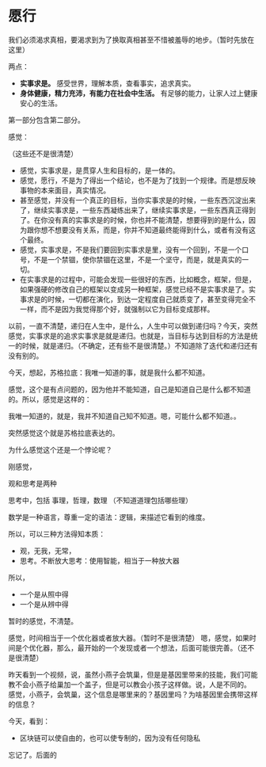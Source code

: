 # 愿行

我们必须渴求真相，要渴求到为了换取真相甚至不惜被羞辱的地步。（暂时先放在这里）


两点：



- **实事求是。** 感受世界，理解本质，查看事实，追求真实。
- **身体健康，精力充沛，有能力在社会中生活。** 有足够的能力，让家人过上健康安心的生活。

第一部分包含第二部分。



感觉：

（这些还不是很清楚）

- 感觉，实事求是，是贯穿人生和目标的，是一体的。
- 感觉，愿行，不是为了得出一个结论，也不是为了找到一个规律。而是想反映事物的本来面目，真实情况。
- 甚至感觉，并没有一个真正的目标，当你实事求是的时候，一些东西沉淀出来了，继续实事求是，一些东西凝练出来了，继续实事求是，一些东西真正得到了。在你没有真的实事求是的时候，你也并不能清楚，想要得到的是什么，因为跟你想不想要没有关系，而是，你并不知道最终能得到什么，或者有没有这个最终。
- 感觉，实事求是，不是我们要回到实事求是里，没有一个回到，不是一个口号，不是一个禁锢，使你禁锢在这里，不是一个坚守，而是，就是真实的一切。
- 在实事求是的过程中，可能会发现一些很好的东西，比如概念，框架，但是，如果强硬的修改自己的框架以变成另一种框架，感觉已经不是实事求是了。实事求是的时候，一切都在演化，到达一定程度自己就质变了，甚至变得完全不一样，而不是因为我觉得那个好，就强制以它为目标变成那样。



以前，一直不清楚，递归在人生中，是什么，人生中可以做到递归吗？今天，突然感觉，实事求是的追求实事求是就是递归。也就是，当目标与达到目标的方法是统一的时候，就是递归。（不确定，还有些不是很清楚。）不知道除了迭代和递归还有没有别的。





今天，想起，苏格拉底：我唯一知道的事，就是我什么都不知道。

感觉，这个是有点问题的，因为他并不能知道，自己是知道自己是什么都不知道的。所以，感觉是这样的：

我唯一知道的，就是，我并不知道自己知不知道。嗯，可能什么都不知道。。

突然感觉这个就是苏格拉底表达的。

为什么感觉这个还是一个悖论呢？










刚感觉，

观和思考是两种

思考中，包括 事理，哲理，数理  （不知道道理包括哪些理）

数学是一种语言，尊重一定的语法：逻辑，来描述它看到的维度。

所以，可以三种方法得知本质：

- 观，无我，无常，  
- 思考。不断放大思考：使用智能，相当于一种放大器

所以，

- 一个是从照中得
- 一个是从辨中得


暂时的感觉，不清楚。


感觉，时间相当于一个优化器或者放大器。（暂时不是很清楚）
嗯，感觉，如果时间是个优化器，那么，最开始的一个发现或者一个想法，后面可能很完善。（还不是很清楚）




昨天看到一个视频，说，虽然小燕子会筑巢，但是是基因里带来的技能，我们可能教不会小燕子给巢加一个盖子，但是可以教会小孩子这样做。说，人是不同的。
感觉，小燕子，会筑巢，这个信息是哪里来的？基因里吗？为啥基因里会携带这样的信息？





今天，看到：

- 区块链可以使自由的，也可以使专制的，因为没有任何隐私

忘记了。后面的